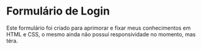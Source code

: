 # Formulário de Login

Este formulário foi criado para aprimorar e fixar meus conhecimentos em HTML e CSS, o mesmo ainda não possuí responsividade no momento, mas téra.
